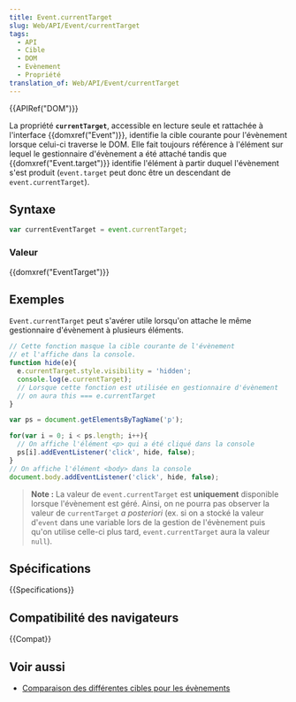 ```yaml
---
title: Event.currentTarget
slug: Web/API/Event/currentTarget
tags:
  - API
  - Cible
  - DOM
  - Evènement
  - Propriété
translation_of: Web/API/Event/currentTarget
---
```


{{APIRef("DOM")}}

La propriété **`currentTarget`**, accessible en lecture seule et rattachée à l'interface {{domxref("Event")}}, identifie la cible courante pour l'évènement lorsque celui-ci traverse le DOM. Elle fait toujours référence à l'élément sur lequel le gestionnaire d'évènement a été attaché tandis que {{domxref("Event.target")}} identifie l'élément à partir duquel l'évènement s'est produit (`event.target` peut donc être un descendant de `event.currentTarget`).

## Syntaxe

```js
var currentEventTarget = event.currentTarget;
```

### Valeur

{{domxref("EventTarget")}}

## Exemples

`Event.currentTarget` peut s'avérer utile lorsqu'on attache le même gestionnaire d'évènement à plusieurs éléments.

```js
// Cette fonction masque la cible courante de l'évènement
// et l'affiche dans la console.
function hide(e){
  e.currentTarget.style.visibility = 'hidden';
  console.log(e.currentTarget);
  // Lorsque cette fonction est utilisée en gestionnaire d'évènement
  // on aura this === e.currentTarget
}

var ps = document.getElementsByTagName('p');

for(var i = 0; i < ps.length; i++){
  // On affiche l'élément <p> qui a été cliqué dans la console
  ps[i].addEventListener('click', hide, false);
}
// On affiche l'élément <body> dans la console
document.body.addEventListener('click', hide, false);
```

> **Note :** La valeur de `event.currentTarget` est **uniquement** disponible lorsque l'évènement est géré. Ainsi, on ne pourra pas observer la valeur de `currentTarget` _a posteriori_ (ex. si on a stocké la valeur d'`event` dans une variable lors de la gestion de l'évènement puis qu'on utilise celle-ci plus tard, `event.currentTarget` aura la valeur `null`).

## Spécifications

{{Specifications}}

## Compatibilité des navigateurs

{{Compat}}

## Voir aussi

- [Comparaison des différentes cibles pour les évènements](/fr/docs/Web/API/Event/Comparaison_des_cibles_d_évènements)
